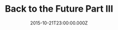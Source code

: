 ---
title: "Back to the Future Part III"
year: 1990
date: 2015-10-21T23:00:00.000Z
permalink: /almanac/movies/2015-10-22-back-to-the-future-part-iii/index.html
rating: 3
tmdbid: 196
---